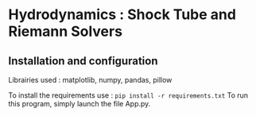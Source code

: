 # Hydrodynamics : Shock Tube and Riemann Solvers

## Installation and configuration

Librairies used : matplotlib, numpy, pandas, pillow

To install the requirements use : `pip install -r requirements.txt`
To run this program, simply launch the file App.py. 
